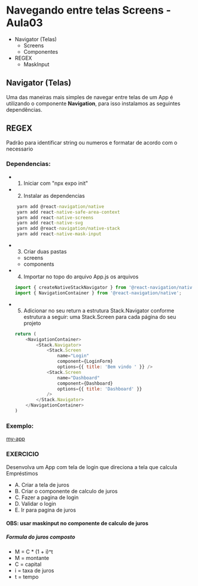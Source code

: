 # Navegando entre telas Screens - Aula03

- Navigator (Telas)
  - Screens
  - Componentes
- REGEX
  - MaskInput
## Navigator (Telas)
Uma das maneiras mais simples de navegar entre telas de um App é utilizando o componente **Navigation**, para isso instalamos as seguintes dependências.

## REGEX
Padrão para identificar string ou numeros e formatar de acordo com o necessario

### Dependencias:
- 1. Iniciar com "npx expo init"

- 2. Instalar as dependencias
```cmd
    yarn add @react-navigation/native
    yarn add react-native-safe-area-context
    yarn add react-native-screens
    yarn add react-native-svg
    yarn add @react-navigation/native-stack
    yarn add react-native-mask-input
```

- 3. Criar duas pastas
    - screens
    - components

- 4. Importar no topo do arquivo App.js os arquivos
    ```javascript
    import { createNativeStackNavigator } from '@react-navigation/native-stack';
    import { NavigationContainer } from '@react-navigation/native';
    ```

- 5. Adicionar no seu return a estrutura Stack.Navigator conforme estrutura a seguir: uma Stack.Screen para cada página do seu projeto
    ```javascript
    return (
        <NavigationContainer>
            <Stack.Navigator>
                <Stack.Screen
                    name="Login"
                    component={LoginForm}
                    options={{ title: 'Bem vindo ' }} />
                <Stack.Screen
                    name="Dashboard"
                    component={Dashboard}
                    options={{ title: 'Dashboard' }}
                />
            </Stack.Navigator>
        </NavigationContainer>
    )
    ```
### Exemplo:
[my-app](./my-app/)

### EXERCICIO
Desenvolva um App com tela de login que direciona a tela que calcula Empréstimos
- A. Criar a tela de juros
- B. Criar o componente de calculo de juros
- C. Fazer a pagina de login 
- D. Validar o login
- E. Ir para pagina de juros

#### OBS: usar maskinput no componente de calculo de juros

##### Formula do juros composto
- M = C * (1 + i)^t
- M = montante
- C = capital
- i = taxa de juros
- t = tempo